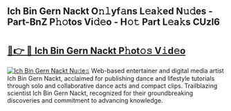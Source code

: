 ## Ich Bin Gern Nackt O𝚗𝚕yf𝚊ns L𝚎a𝚔ed N𝚞𝚍es - Part-BnZ P𝚑𝚘tos Vi𝚍𝚎o - H𝚘𝚝 Part L𝚎a𝚔s CUzl6

# <h2><a href="http://kf3h33l.oniu.top/?m=Ich+Bin+Gern+Nackt">🔗👉 🔴 Ich Bin Gern Nackt P𝚑ot𝚘𝚜 V𝚒d𝚎o</a></h2>

[![Ich Bin Gern Nackt Nu𝚍e𝚜](https://i.imgur.com/0qMVB7G.gif)](http://kf3h33l.oniu.top/?m=Ich+Bin+Gern+Nackt)
Web-based entertainer and digital media artist Ich Bin Gern Nackt, acclaimed for publishing dance and lifestyle tutorials through solo and collaborative dance acts and compact clips. Trailblazing scientist Ich Bin Gern Nackt, recognized for their groundbreaking discoveries and commitment to advancing knowledge.  
